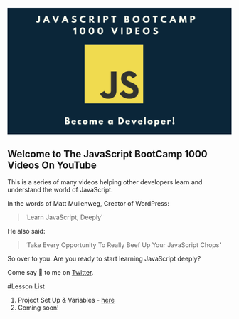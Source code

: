 ![JavaScript BootCamp 1000 Videos](https://github.com/benjaminthedev/JavaScript-BootCamp-1000-Videos-YouTube/blob/master/JavaScript-BootCamp.png)

## Welcome to The JavaScript BootCamp 1000 Videos On YouTube

This is a series of many videos helping other developers learn and understand the world of JavaScript.

In the words of Matt Mullenweg, Creator of WordPress:

> 'Learn JavaScript, Deeply'

He also said:

> 'Take Every Opportunity To Really Beef Up Your JavaScript Chops'

So over to you. Are you ready to start learning JavaScript deeply?

Come say :wave: to me on [Twitter](https://twitter.com/benjaminthedev).


#Lesson List

1. Project Set Up & Variables - [here](https://youtu.be/A2wgdCXZ62w)
2. Coming soon!








